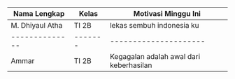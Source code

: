 | Nama Lengkap | Kelas | Motivasi Minggu Ini |
|--------------|-------|---------------------|
| M. Dhiyaul Atha    | TI 2B | lekas sembuh indonesia ku |
|--------------|-------|---------------------|
| Ammar    | TI 2B | Kegagalan adalah awal dari keberhasilan |